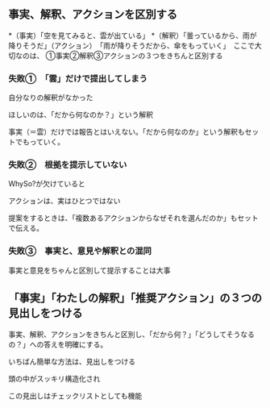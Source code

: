 ## 事実、解釈、アクションを区別する

*（事実）「空を見てみると、雲が出ている」
*（解釈）「曇っているから、雨が降りそうだ」（アクション）　「雨が降りそうだから、傘をもっていく」　ここで大切なのは、
①事実②解釈③アクションの３つをきちんと区別する

### 失敗①　「雲」だけで提出してしまう

自分なりの解釈がなかった

ほしいのは、「だから何なのか？」という解釈

事実（＝雲）だけでは報告とはいえない。「だから何なのか」という解釈もセットでもっていく。　

### 失敗②　根拠を提示していない

WhySo?が欠けていると

アクションは、実はひとつではない

提案をするときは、「複数あるアクションからなぜそれを選んだのか」もセットで伝える。　

### 失敗③　事実と、意見や解釈との混同

事実と意見をちゃんと区別して提示することは大事

## 「事実」「わたしの解釈」「推奨アクション」の３つの見出しをつける　

事実、解釈、アクションをきちんと区別し、「だから何？」「どうしてそうなるの？」への答えを明確にする。

いちばん簡単な方法は、見出しをつける

頭の中がスッキリ構造化され

この見出しはチェックリストとしても機能

